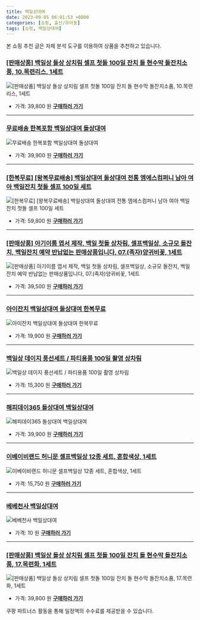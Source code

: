 ```yaml
---
title: 백일상대여
date: 2023-09-05 06:01:53 +0800
categories: [쇼핑, 출산/유아동]
tags: [쇼핑, 백일상대여]
---
```

본 쇼핑 추천 글은 자체 분석 도구를 이용하여 상품을 추천하고 있습니다.
### [[판매상품] 백일상 돌상 상치림 셀프 첫돌 100일 잔치 돌 현수막 돌잔치소품, 10.목련리스, 1세트](https://link.coupang.com/re/AFFSDP?lptag=AF1030537&pageKey=7279818349&itemId=18728868152&vendorItemId=78431873936&traceid=V0-153-949a2f4654162dd7&clickBeacon=4xg33wBWKmlndvdrBiXKeyYHdBCrJ2Qfxn22sNmNVuDsN6nGGNG99h3IlKtyZHDWkBV5WTCTa1je25GPmHH9IzqAJpyIOFTSVk4SbRJih4ZjuLf4cS40zpbYqr4Vgh%2FlW1a1EHw7UPAzeGwZT6ORleefWX6jBW7uxYEjB8TLvVEu3R5H40TvVagbycJxVE4dfdp28EqY8Pfm1kLwbzjYFKipuhYBaiiGkXEk%2FCqrSJjFZk2sg4%2B8ZpldCkJEj3Q%2FOO76MmFFvX4iaYgjhbLo4EtPWWB5JJ0CT6U4aipTzyD0bIK8%2BInIGgp12YXsR34lvATJn02za7xDls6E1cl9LCiDfAt5qqt73mlg0zALGul90UD1%2BN4Xqvl0SG%2BgIqV%2BlBTvJb8ypznB1e9s47h1cBrcrG1nHv5kCzSfxfkjEjWTIQ6VtN9CeyKsKed29oVfA0dhKxUHV%2FweQYIs06CqMzZNQx4AIEKsbzcZz7pToOhSsJ331SsbD6U3jjCpTQN%2Bk7zcLGd6R%2BFV2pfVYIPDeCywV4wboS3XDCVj3jXBVfJbEyy4mcz6HjtHGD8nb529d%2F%2Bfcgjq1xiHiBZrjqHsAXwnCkeEfF0zAxQlmXIgzAqf92SiRGa6NgoMnHFOhblLBVXcf657hl1e6wt13fxvc5Sq%2Fel5hvcBDXEpnAUptfr9eO%2B7L7ugbfxwCciJ3Qk38i7DkoNJEZRtBoq9zD55ST6ubL2uOfmtE6V23nKB7KnxRsu773ifWuVuH%2Be9Mha2ED7FmMk0PNc36YxaRcZQaWTM15xtrlCMqI45gBsJlwtmIrwlDIH2Ofz0cCpRDlEgiEO7DV4JQ6Ayf6dIlUVuTuN9hygymczqimK36bkQ0fo%3D&requestid=20230907060153040074107575&token=31850C%7CMIXED)
![[판매상품] 백일상 돌상 상치림 셀프 첫돌 100일 잔치 돌 현수막 돌잔치소품, 10.목련리스, 1세트](https://ads-partners.coupang.com/image1/_SwbimbUPkcnHPIB_S_C3yzwHSOBe908ZXrL1qq6rFX0ZkV74t4Otqt5QD2-2B8RJKiVUHNpsiY8lj5tke17ZDx-Y8mIGZGgx5_-YZWlRmsXyeIsh-tnH5yZVkrdSC0kidqjJ48P4ONGC46oBE4-ooXdHM-YCC6oFNuhg6RYdoRTeaW9drzSTj6cIaNPZ4otzjjcKOw3KB5pxNgyHYZkNP5bW1odyeqcyCIMYo7jWssthqRm9gcUNsJIuTAAMhOolprFhj0qzpXnlwoHqTh0GyrpbrU_Z3J3XLVI3ZpeGTIb2L1w)
- 가격: 39,800 원
[**구매하러 가기**](https://link.coupang.com/re/AFFSDP?lptag=AF1030537&pageKey=7279818349&itemId=18728868152&vendorItemId=78431873936&traceid=V0-153-949a2f4654162dd7&clickBeacon=4xg33wBWKmlndvdrBiXKeyYHdBCrJ2Qfxn22sNmNVuDsN6nGGNG99h3IlKtyZHDWkBV5WTCTa1je25GPmHH9IzqAJpyIOFTSVk4SbRJih4ZjuLf4cS40zpbYqr4Vgh%2FlW1a1EHw7UPAzeGwZT6ORleefWX6jBW7uxYEjB8TLvVEu3R5H40TvVagbycJxVE4dfdp28EqY8Pfm1kLwbzjYFKipuhYBaiiGkXEk%2FCqrSJjFZk2sg4%2B8ZpldCkJEj3Q%2FOO76MmFFvX4iaYgjhbLo4EtPWWB5JJ0CT6U4aipTzyD0bIK8%2BInIGgp12YXsR34lvATJn02za7xDls6E1cl9LCiDfAt5qqt73mlg0zALGul90UD1%2BN4Xqvl0SG%2BgIqV%2BlBTvJb8ypznB1e9s47h1cBrcrG1nHv5kCzSfxfkjEjWTIQ6VtN9CeyKsKed29oVfA0dhKxUHV%2FweQYIs06CqMzZNQx4AIEKsbzcZz7pToOhSsJ331SsbD6U3jjCpTQN%2Bk7zcLGd6R%2BFV2pfVYIPDeCywV4wboS3XDCVj3jXBVfJbEyy4mcz6HjtHGD8nb529d%2F%2Bfcgjq1xiHiBZrjqHsAXwnCkeEfF0zAxQlmXIgzAqf92SiRGa6NgoMnHFOhblLBVXcf657hl1e6wt13fxvc5Sq%2Fel5hvcBDXEpnAUptfr9eO%2B7L7ugbfxwCciJ3Qk38i7DkoNJEZRtBoq9zD55ST6ubL2uOfmtE6V23nKB7KnxRsu773ifWuVuH%2Be9Mha2ED7FmMk0PNc36YxaRcZQaWTM15xtrlCMqI45gBsJlwtmIrwlDIH2Ofz0cCpRDlEgiEO7DV4JQ6Ayf6dIlUVuTuN9hygymczqimK36bkQ0fo%3D&requestid=20230907060153040074107575&token=31850C%7CMIXED)
---
### [무료배송  한복포함 백일상대여 돌상대여](https://link.coupang.com/re/AFFSDP?lptag=AF1030537&pageKey=6997735105&itemId=17149427155&vendorItemId=86261181106&traceid=V0-153-e757d8240f916e1b&requestid=20230907060153040074107575&token=31850C%7CMIXED)
![무료배송  한복포함 백일상대여 돌상대여](https://ads-partners.coupang.com/image1/TuivIAp1Fhp2EI0mTmWWBrXD7Gk0tOCa-Gs1gRhXT7Yih49lIxO_aS_Iy_IEQmWKlztP6KmR5LJJg1tfe93jmP3vyU96gfTP58N96GbhDOr0PvqYgzRH3Qz7JxZPOkQXgqRi_S0Jlax4AJi8bQxR8g41zycUcXtgvv0Y0fyGKtQQG5HpocsT8oqzznKd8-DX_1epv1PKcRhcTIknQhTs9D4AHR4zLto3xa0mnsZEQL_OQVtX_5ckxUDOQ4m-PQvaO3HEZEhu-_O4CzLIcNnZxIMRgg_z2BQDQHD5wCV0Ah-g)
- 가격: 39,900 원
[**구매하러 가기**](https://link.coupang.com/re/AFFSDP?lptag=AF1030537&pageKey=6997735105&itemId=17149427155&vendorItemId=86261181106&traceid=V0-153-e757d8240f916e1b&requestid=20230907060153040074107575&token=31850C%7CMIXED)
---
### [[한복무료] [왕복무료배송] 백일상대여 돌상대여 전통 엠에스컴퍼니 남아 여아 백일잔치 첫돌 셀프 100일 세트](https://link.coupang.com/re/AFFSDP?lptag=AF1030537&pageKey=7128174793&itemId=17863708898&vendorItemId=86261347043&traceid=V0-153-009142483ded55ea&requestid=20230907060153040074107575&token=31850C%7CMIXED)
![[한복무료] [왕복무료배송] 백일상대여 돌상대여 전통 엠에스컴퍼니 남아 여아 백일잔치 첫돌 셀프 100일 세트](https://ads-partners.coupang.com/image1/eeCkLKpvX02NexzWeW7m86f8hDsJk4AdmM1xY63rb_NObQ9Hjxw7MiVwD9DdqTq5w2KTkQBy3epsjE0E7HeMHhM6pZoBIxKYYjIaApcLMAr0OSpsPFbENK-UTeRmURvS-Yx01cn5WTAM7I4IYfGl8ExsUj3o5DS5-cc4yVkm7kiBrscNNYG6EKtNhK3XHgVwSnTv-JS9SAnOqv0nwFcP2U3FrCkmWNk7qa8YW0Zk7gUh3_Uiqkuu3vwz8K4WTc2D5wItHsioK5N-iombSghe9YTeQFAyFoKGef-LLYRLzes=)
- 가격: 59,800 원
[**구매하러 가기**](https://link.coupang.com/re/AFFSDP?lptag=AF1030537&pageKey=7128174793&itemId=17863708898&vendorItemId=86261347043&traceid=V0-153-009142483ded55ea&requestid=20230907060153040074107575&token=31850C%7CMIXED)
---
### [[판매상품] 아기이름 엽서 제작, 백일 첫돌 상차림, 셀프백일상, 소규모 돌잔치, 백일잔치 예약 반납없는 판매상품입니다, 07.(족자)양귀비꽃, 1세트](https://link.coupang.com/re/AFFSDP?lptag=AF1030537&pageKey=7121373954&itemId=17831267989&vendorItemId=70373174452&traceid=V0-153-e6fe74e643d9ce16&clickBeacon=4xg33wBWKmlndvdrBiXKeyYHdBCrJ2Qfxn22sNmNVuDsN6nGGNG99h3IlKtyZHDWkBV5WTCTa1je25GPmHH9IzqAJpyIOFTSVk4SbRJih4ZDNTIw9xvBlEWgQ7r%2FpsGFSO3JPAUGgBxuqC2QpeOW67M12MSsye%2FHyOCBHjA2SL8xUj9O%2FgcF%2B%2FxRv30n9e%2Fjfdp28EqY8Pfm1kLwbzjYFKipuhYBaiiGkXEk%2FCqrSJjFZk2sg4%2B8ZpldCkJEj3Q%2FSmtN6aW6zhrc%2BgvBjV%2FBw7fI7tnXho9USBGG3sT1s6ZW0QrqISwPy78GGRjwM6kemZr7N0%2Fa7zQcaCZ3h3vmHDncVACVZ8S6j9y4ABaJQ2Fj2KzBt9ZVDLtsE9WvMLY01kRZlV3gaxP0Si0PpR2YE2AOG7hEnNdb%2BAQutLFbtWsm1VO9GgUjKm6XiSRbC4fL4xZMUG%2B4MLZBtymdutR%2B69SZbAQjtQO5r3yV8ZuBSA2b7tWXJdL3PemzisO1eu9LZWlqHOqMEHQscMuZEvcXiM87ekDdhWQp%2F2Zg243yDypOVg9nXNwDurA%2F7XZoV%2BN5r6aDvhbl4ciJiagbbxUDClG2uVVqs82GAjwhF4OgOCYKL%2BktvDe%2B8%2BulX8np%2FHyo%2FRjzPoTZDA3dHNSdpt819lI1DRGHJrR%2BjGTEdO6aozpq%2BrGKWqaNN20KlucKwR1skXNbj77c%2F%2BCqcOlO%2Bgvdez3RRKyDvuwXzWFxs67AEjN5LkPjXe9JDTyX7Y7Pe3wo3RAJR68klMkvsoEzI0yfDtjWpx%2FNhf%2FIE%2BvL%2FtSc4GYklfg8CKYZ%2Bsr065pe7fIy95rXuiJ8GMPqA58grsPC4GybkSew2orPK4ESMblGADsN9VYv8cwKYQuXvI%2FOhqb9&requestid=20230907060153040074107575&token=31850C%7CMIXED)
![[판매상품] 아기이름 엽서 제작, 백일 첫돌 상차림, 셀프백일상, 소규모 돌잔치, 백일잔치 예약 반납없는 판매상품입니다, 07.(족자)양귀비꽃, 1세트](https://ads-partners.coupang.com/image1/cFeWdBf7b4F1H6xocL6IRXk010XCMRndfAH-v_bjGEaS7Ws6FQ7NcGiRF4wP1ZR10eqieTDcNtb1d4N4friddag-JB4KB5v6xkBxy5rkj5hG2ZlfJmhGozyfCBHjy8tZv-OvKUXfRWnIUyVb41XtOWJMMzU23YLGtw3Szbx8FMnnaAuzEsq5FEFCbr4eaiDHjOQABdqXO_lrZ-DkLlz2aZ0-tK16dwQ197V2N5E6KvEnXLRf2oWLPN0B0xyMwDmwPro_LGh7T8YHXPlV4UymMUzUdZ7i6NJR4rmoaHhkamAV-J4IZlo=)
- 가격: 39,500 원
[**구매하러 가기**](https://link.coupang.com/re/AFFSDP?lptag=AF1030537&pageKey=7121373954&itemId=17831267989&vendorItemId=70373174452&traceid=V0-153-e6fe74e643d9ce16&clickBeacon=4xg33wBWKmlndvdrBiXKeyYHdBCrJ2Qfxn22sNmNVuDsN6nGGNG99h3IlKtyZHDWkBV5WTCTa1je25GPmHH9IzqAJpyIOFTSVk4SbRJih4ZDNTIw9xvBlEWgQ7r%2FpsGFSO3JPAUGgBxuqC2QpeOW67M12MSsye%2FHyOCBHjA2SL8xUj9O%2FgcF%2B%2FxRv30n9e%2Fjfdp28EqY8Pfm1kLwbzjYFKipuhYBaiiGkXEk%2FCqrSJjFZk2sg4%2B8ZpldCkJEj3Q%2FSmtN6aW6zhrc%2BgvBjV%2FBw7fI7tnXho9USBGG3sT1s6ZW0QrqISwPy78GGRjwM6kemZr7N0%2Fa7zQcaCZ3h3vmHDncVACVZ8S6j9y4ABaJQ2Fj2KzBt9ZVDLtsE9WvMLY01kRZlV3gaxP0Si0PpR2YE2AOG7hEnNdb%2BAQutLFbtWsm1VO9GgUjKm6XiSRbC4fL4xZMUG%2B4MLZBtymdutR%2B69SZbAQjtQO5r3yV8ZuBSA2b7tWXJdL3PemzisO1eu9LZWlqHOqMEHQscMuZEvcXiM87ekDdhWQp%2F2Zg243yDypOVg9nXNwDurA%2F7XZoV%2BN5r6aDvhbl4ciJiagbbxUDClG2uVVqs82GAjwhF4OgOCYKL%2BktvDe%2B8%2BulX8np%2FHyo%2FRjzPoTZDA3dHNSdpt819lI1DRGHJrR%2BjGTEdO6aozpq%2BrGKWqaNN20KlucKwR1skXNbj77c%2F%2BCqcOlO%2Bgvdez3RRKyDvuwXzWFxs67AEjN5LkPjXe9JDTyX7Y7Pe3wo3RAJR68klMkvsoEzI0yfDtjWpx%2FNhf%2FIE%2BvL%2FtSc4GYklfg8CKYZ%2Bsr065pe7fIy95rXuiJ8GMPqA58grsPC4GybkSew2orPK4ESMblGADsN9VYv8cwKYQuXvI%2FOhqb9&requestid=20230907060153040074107575&token=31850C%7CMIXED)
---
### [아이잔치 백일상대여 돌상대여  한복무료](https://link.coupang.com/re/AFFSDP?lptag=AF1030537&pageKey=1064553209&itemId=2010741357&vendorItemId=86261177449&traceid=V0-153-7df3ffc4e96a2d34&requestid=20230907060153040074107575&token=31850C%7CMIXED)
![아이잔치 백일상대여 돌상대여  한복무료](https://ads-partners.coupang.com/image1/vmwmKJ7gqpDqkggbvuD4njde_BYQvGF3P-bO_EDE2ohZ_QW9CeC0o5bMlbJqXkXwGl_fjf6e_3gekkh4TQTlZBXq92_SVc2rf3QfH-4Vaf7IJ6ifk8mxUZHL7UTFU02cjHfLwPubD9U4D9kDF2xexEECog5udX1kXRwtb6Hpa113PRTb4Ik86y7wAw16MTNW0xVq9aHI6zMO0L6sBkR2A1bb86ImRdLNLdOmguts0WVNWVA8kRKW7Z6sxi21_ccUIlNWaSDD1szWkgBukZZn0IxLjhNJVwVIugKklFTCWQ==)
- 가격: 19,900 원
[**구매하러 가기**](https://link.coupang.com/re/AFFSDP?lptag=AF1030537&pageKey=1064553209&itemId=2010741357&vendorItemId=86261177449&traceid=V0-153-7df3ffc4e96a2d34&requestid=20230907060153040074107575&token=31850C%7CMIXED)
---
### [백일상 데이지 풍선세트 / 파티용품 100일 촬영 상차림](https://link.coupang.com/re/AFFSDP?lptag=AF1030537&pageKey=6786885818&itemId=15978465558&vendorItemId=86014646329&traceid=V0-153-1eb78209b81f9ab8&clickBeacon=4xg33wBWKmlndvdrBiXKeyYHdBCrJ2Qfxn22sNmNVuDsN6nGGNG99h3IlKtyZHDWkBV5WTCTa1je25GPmHH9IzqAJpyIOFTSVk4SbRJih4YM9%2FToDgiTa5lD11mvO1aOSO3JPAUGgBxuqC2QpeOW67Ex2f96obhAM8CvG5du2jeRQY1qNmluij8QFtBUqWIifdp28EqY8Pfm1kLwbzjYFKipuhYBaiiGkXEk%2FCqrSJjFZk2sg4%2B8ZpldCkJEj3Q%2F%2FBqZJeA1XL0oHwSbnL%2BqCNAKcbgvzWM1Ywhh6dxvXuel8guu78spvK8FnYnkko1rFo22rq%2BvoTTN%2FNDRPc4ShP73x0oArXF2ztWWF1XdrRwKIanr5u2oCD1H9dCpS%2FoxlBTvJb8ypznB1e9s47h1cBrcrG1nHv5kCzSfxfkjEjU8t27cIQu4aahevBWg2kBaegjJw1qa%2B1OlE3Exny21xXKRmEzvK3cPyzrzs4KS%2FnRSsJ331SsbD6U3jjCpTQN%2Bk7zcLGd6R%2BFV2pfVYIPDeCywV4wboS3XDCVj3jXBVfJbEyy4mcz6HjtHGD8nb529d%2F%2Bfcgjq1xiHiBZrjqHsAXwnCkeEfF0zAxQlmXIgzAqf92SiRGa6NgoMnHFOhblLBVXcf657hl1e6wt13fxvc5Sq%2Fel5hvcBDXEpnAUptfr9eO%2B7L7ugbfxwCciJ3Qk38i7DkoNJEZRtBoq9zD55ST6ubL2uOfmtE6V23nKB7KnxRsu773ifWuVuH%2Be9Mha2ED7FmMk0PNc36YxaRcZQaWTM15xtrlCMqI45gBsJlwtmIrwlDIH2Ofz0cCpRDlEgiEO7DV4JQ6Ayf6dIlUVuTuN9hygymczqimK36bkQ0fo%3D&requestid=20230907060153040074107575&token=31850C%7CMIXED)
![백일상 데이지 풍선세트 / 파티용품 100일 촬영 상차림](https://ads-partners.coupang.com/image1/HKVuU0-DB2tzz8neHEXvyimVJ7aYg-9vMI0Fway9eQGXmj8KVSmco78X1hxtvxCk5tUnMHO46KncRxAFsSIs174u-4EkEMNU0_lRuJ_BimKFzE4k0aU0lM75Kb8vD84qO-Y9sKiXEHqi2vOh7lEiHfaa1HhE7P_aeQHM-oghnS7o15VJjS2BUegaI779vZ4wzQl1vciGhQrQ3z0Mzb8cqNw2rPcV8tzlN_gSnBlS2vRfLH_HnTd0fh4W_z7eLfaHuoJBHJDLgX9jVWpKx8YhAXu8mJroYkLadzdBzib6FJaWOF2c)
- 가격: 15,300 원
[**구매하러 가기**](https://link.coupang.com/re/AFFSDP?lptag=AF1030537&pageKey=6786885818&itemId=15978465558&vendorItemId=86014646329&traceid=V0-153-1eb78209b81f9ab8&clickBeacon=4xg33wBWKmlndvdrBiXKeyYHdBCrJ2Qfxn22sNmNVuDsN6nGGNG99h3IlKtyZHDWkBV5WTCTa1je25GPmHH9IzqAJpyIOFTSVk4SbRJih4YM9%2FToDgiTa5lD11mvO1aOSO3JPAUGgBxuqC2QpeOW67Ex2f96obhAM8CvG5du2jeRQY1qNmluij8QFtBUqWIifdp28EqY8Pfm1kLwbzjYFKipuhYBaiiGkXEk%2FCqrSJjFZk2sg4%2B8ZpldCkJEj3Q%2F%2FBqZJeA1XL0oHwSbnL%2BqCNAKcbgvzWM1Ywhh6dxvXuel8guu78spvK8FnYnkko1rFo22rq%2BvoTTN%2FNDRPc4ShP73x0oArXF2ztWWF1XdrRwKIanr5u2oCD1H9dCpS%2FoxlBTvJb8ypznB1e9s47h1cBrcrG1nHv5kCzSfxfkjEjU8t27cIQu4aahevBWg2kBaegjJw1qa%2B1OlE3Exny21xXKRmEzvK3cPyzrzs4KS%2FnRSsJ331SsbD6U3jjCpTQN%2Bk7zcLGd6R%2BFV2pfVYIPDeCywV4wboS3XDCVj3jXBVfJbEyy4mcz6HjtHGD8nb529d%2F%2Bfcgjq1xiHiBZrjqHsAXwnCkeEfF0zAxQlmXIgzAqf92SiRGa6NgoMnHFOhblLBVXcf657hl1e6wt13fxvc5Sq%2Fel5hvcBDXEpnAUptfr9eO%2B7L7ugbfxwCciJ3Qk38i7DkoNJEZRtBoq9zD55ST6ubL2uOfmtE6V23nKB7KnxRsu773ifWuVuH%2Be9Mha2ED7FmMk0PNc36YxaRcZQaWTM15xtrlCMqI45gBsJlwtmIrwlDIH2Ofz0cCpRDlEgiEO7DV4JQ6Ayf6dIlUVuTuN9hygymczqimK36bkQ0fo%3D&requestid=20230907060153040074107575&token=31850C%7CMIXED)
---
### [해피데이365 돌상대여 백일상대여](https://link.coupang.com/re/AFFSDP?lptag=AF1030537&pageKey=7307345690&itemId=18712624990&vendorItemId=85845842742&traceid=V0-153-f30a9b84e1b67413&requestid=20230907060153040074107575&token=31850C%7CMIXED)
![해피데이365 돌상대여 백일상대여](https://ads-partners.coupang.com/image1/FXHgCMKNJyGLWTXWFYt4yojRmLK_vRu0-GHk55ZmsuEm3zZtBrG26m_pdu7znG-Te78NcxbYVLvaJw2bSiOaCcKWfyDriHUG4zJfApjCw2FV93WguPWJ38c5bShK5k1CXtMayCYkNyu-BgA143_84ShB5lFvT78uw-ij6PmxFW9t79cZyfg3Ouea7vRSqKfwCV18qhW8CNFo4_i-z50lsnL7RilCx-W41juWeCwpIlfry6TCCzmNkOvQRbk-8ymh1-yYT_iC5XPGBo-lveS_TT8UWyirkmaojGXF32xhfA==)
- 가격: 39,900 원
[**구매하러 가기**](https://link.coupang.com/re/AFFSDP?lptag=AF1030537&pageKey=7307345690&itemId=18712624990&vendorItemId=85845842742&traceid=V0-153-f30a9b84e1b67413&requestid=20230907060153040074107575&token=31850C%7CMIXED)
---
### [이베이비랜드 허니문 셀프백일상 12종 세트, 혼합색상, 1세트](https://link.coupang.com/re/AFFSDP?lptag=AF1030537&pageKey=154706205&itemId=446028315&vendorItemId=83884954341&traceid=V0-153-ed7f87d28dbc4668&clickBeacon=4xg33wBWKmlndvdrBiXKeyYHdBCrJ2Qfxn22sNmNVuDsN6nGGNG99h3IlKtyZHDWkBV5WTCTa1je25GPmHH9IzqAJpyIOFTSVk4SbRJih4YAH1YhHQ1QJhva0xitrepJSO3JPAUGgBxuqC2QpeOW610G06drY%2Fxb%2BaBGBTxnIKIhW2f3jTIFjBjix%2Fy36SV8fdp28EqY8Pfm1kLwbzjYFKipuhYBaiiGkXEk%2FCqrSJjFZk2sg4%2B8ZpldCkJEj3Q%2FWSuA9y1TMVAWXhM1f1Jw8D4hA7pF7J3ZWvy0fIyDaZ821CnuO6C4sb8638aXHSDN38KIucdmfZ5Dt%2BMSF8wDWVB3LCsDK1pMhKw9ElO3wDADKko10pKhw5Y2EN5KHsXcJ9jSb2m%2B55zEmtOHvL1JNdfhy4dULMWsmhkYe%2Bf8w7nzsnV0fuT7prIetikKp5hYqIlhu4ZdDS58kr9wuaGw%2BH3dCwI5r5GpjhucG%2Bu5Su13fB51jiLVXFHJjyWlsINM9baY3z0WDRCxmZoVCMJMk8jEGpW53R%2BWB2tYM9toILqRBlun0fNioN8pAJfjz1n1nrjzLCb0x2qnaSjOx95VT5sT18KWDh1ZpE7P5dYjhP%2FnXh%2BTv5zBnIFdtJ8vPTb7GGlZ91nmb6Ejm31nuyXUYamxhF8w72xNHz%2B3jSDvQxJ4rwShCOUTnVOTGqKcZkJ5sI%2FyNUPaBXTT42XhsR5cDeZoEGHLqFrY2RP3g61r6AcDNFKH6WBbEPEiWxjkQGz1rthphNtKpXDUXVChsAH%2FLeGUEzqA7P%2BFGyGYYvN4fGe7FJ1szJyPuGXNsflJIgvLm0IZbA2Q9lHjgVjaUjMuViorfW7c0bPJIKPf23%2FC%2FHOmOj3nEVbhsku3qVfmaoEN&requestid=20230907060153040074107575&token=31850C%7CMIXED)
![이베이비랜드 허니문 셀프백일상 12종 세트, 혼합색상, 1세트](https://ads-partners.coupang.com/image1/9tX7vIzeECoLuqeD9rOh41sVzWtaoCfBegbg1L474lsnWKth1rE91wAK2cTqtApT1aw-0csXHhdqhppL54f3VlN3m4LfObpO4O3OWN6b2eJtMyBkwsgKewo5Z3cVq5F3VT1-R_zx_AP-RJTrwvEHlYv778ESP5X_m0c8IgmVrERyibHG6naWmVN-RQ0lRr62i64Z6LUWJfdmnxehQ3JQsCqBpfHrkatFpcDaisbTqWoguNLC-BwK7KWUP2Ix56n6qSfnKuWTOKrVpfq1PsHzZUTPuNOT9Dk_D8TXPM8O)
- 가격: 15,750 원
[**구매하러 가기**](https://link.coupang.com/re/AFFSDP?lptag=AF1030537&pageKey=154706205&itemId=446028315&vendorItemId=83884954341&traceid=V0-153-ed7f87d28dbc4668&clickBeacon=4xg33wBWKmlndvdrBiXKeyYHdBCrJ2Qfxn22sNmNVuDsN6nGGNG99h3IlKtyZHDWkBV5WTCTa1je25GPmHH9IzqAJpyIOFTSVk4SbRJih4YAH1YhHQ1QJhva0xitrepJSO3JPAUGgBxuqC2QpeOW610G06drY%2Fxb%2BaBGBTxnIKIhW2f3jTIFjBjix%2Fy36SV8fdp28EqY8Pfm1kLwbzjYFKipuhYBaiiGkXEk%2FCqrSJjFZk2sg4%2B8ZpldCkJEj3Q%2FWSuA9y1TMVAWXhM1f1Jw8D4hA7pF7J3ZWvy0fIyDaZ821CnuO6C4sb8638aXHSDN38KIucdmfZ5Dt%2BMSF8wDWVB3LCsDK1pMhKw9ElO3wDADKko10pKhw5Y2EN5KHsXcJ9jSb2m%2B55zEmtOHvL1JNdfhy4dULMWsmhkYe%2Bf8w7nzsnV0fuT7prIetikKp5hYqIlhu4ZdDS58kr9wuaGw%2BH3dCwI5r5GpjhucG%2Bu5Su13fB51jiLVXFHJjyWlsINM9baY3z0WDRCxmZoVCMJMk8jEGpW53R%2BWB2tYM9toILqRBlun0fNioN8pAJfjz1n1nrjzLCb0x2qnaSjOx95VT5sT18KWDh1ZpE7P5dYjhP%2FnXh%2BTv5zBnIFdtJ8vPTb7GGlZ91nmb6Ejm31nuyXUYamxhF8w72xNHz%2B3jSDvQxJ4rwShCOUTnVOTGqKcZkJ5sI%2FyNUPaBXTT42XhsR5cDeZoEGHLqFrY2RP3g61r6AcDNFKH6WBbEPEiWxjkQGz1rthphNtKpXDUXVChsAH%2FLeGUEzqA7P%2BFGyGYYvN4fGe7FJ1szJyPuGXNsflJIgvLm0IZbA2Q9lHjgVjaUjMuViorfW7c0bPJIKPf23%2FC%2FHOmOj3nEVbhsku3qVfmaoEN&requestid=20230907060153040074107575&token=31850C%7CMIXED)
---
### [베베천사 백일상대여](https://link.coupang.com/re/AFFSDP?lptag=AF1030537&pageKey=7043402570&itemId=17425829396&vendorItemId=84594954403&traceid=V0-153-01eeb45263016f7c&requestid=20230907060153040074107575&token=31850C%7CMIXED)
![베베천사 백일상대여](https://ads-partners.coupang.com/image1/RzPl5qQ1KE5WGxhwRwnCr3WjkYQ_eF-UmO_5BgTZytA5fId7WVNnQlm1yotwI3zfEDFg3BG4Py7DLu6SIGUINXQqUmfv-qiqkU2Ax655OMAJ5LH_VnFgix9gqqNnIxiWq4QkjeQH-oFacT4rlfXW4YgjhKxy9-kgvi4CXJoW1KGT4WXtit6z8KMDftCkhCa97cbOIu55Dj58mfddV7Hlbk26T5uq8iAW-nHmxxoBhACLuk3ml87ABhAcyikg0guyKC7mbMr04WJb-tWf93p-lbOBRZ0RAqUCQ-M=)
- 가격: 10 원
[**구매하러 가기**](https://link.coupang.com/re/AFFSDP?lptag=AF1030537&pageKey=7043402570&itemId=17425829396&vendorItemId=84594954403&traceid=V0-153-01eeb45263016f7c&requestid=20230907060153040074107575&token=31850C%7CMIXED)
---
### [[판매상품] 백일상 돌상 상치림 셀프 첫돌 100일 잔치 돌 현수막 돌잔치소품, 17.목련화, 1세트](https://link.coupang.com/re/AFFSDP?lptag=AF1030537&pageKey=6063146513&itemId=11158844686&vendorItemId=70371011598&traceid=V0-153-0f6b55bdd240efa2&clickBeacon=4xg33wBWKmlndvdrBiXKeyYHdBCrJ2Qfxn22sNmNVuDsN6nGGNG99h3IlKtyZHDWkBV5WTCTa1je25GPmHH9IzqAJpyIOFTSVk4SbRJih4YTFPL3lxDBORYSwqIiwwpxSO3JPAUGgBxuqC2QpeOW619LX2AXiZJ7CHdzt4rDhA8ETeIKSmw%2B%2FU76q3lX5aPEfdp28EqY8Pfm1kLwbzjYFKipuhYBaiiGkXEk%2FCqrSJjFZk2sg4%2B8ZpldCkJEj3Q%2FSmtN6aW6zhrc%2BgvBjV%2FBw3ceoryaClwVUW5rNyL9zSbi517StV5AAalFsP6EC0gG38KIucdmfZ5Dt%2BMSF8wDWVZbGY98GoUKLsUUYhTXIo3VJcG28MpglKCpSv1xu4qLJ9jSb2m%2B55zEmtOHvL1JNdfhy4dULMWsmhkYe%2Bf8w7miLUqsYRYD%2B%2BES0hfQypvN09wL8HVhHCKuYZoxb9qffj9UxaXWbjHyqcFeViE%2Fp253fB51jiLVXFHJjyWlsINM9baY3z0WDRCxmZoVCMJMk8jEGpW53R%2BWB2tYM9toILqRBlun0fNioN8pAJfjz1n1nrjzLCb0x2qnaSjOx95VT5sT18KWDh1ZpE7P5dYjhP%2FnXh%2BTv5zBnIFdtJ8vPTb7GGlZ91nmb6Ejm31nuyXUYamxhF8w72xNHz%2B3jSDvQxJ4rwShCOUTnVOTGqKcZkJ5sI%2FyNUPaBXTT42XhsR5cDeZoEGHLqFrY2RP3g61r6AcDNFKH6WBbEPEiWxjkQGz1rthphNtKpXDUXVChsAH%2FLeGUEzqA7P%2BFGyGYYvN4fGe7FJ1szJyPuGXNsflJIgvLm0IZbA2Q9lHjgVjaUjMuViorfW7c0bPJIKPf23%2FC%2FHOmOj3nEVbhsku3qVfmaoEN&requestid=20230907060153040074107575&token=31850C%7CMIXED)
![[판매상품] 백일상 돌상 상치림 셀프 첫돌 100일 잔치 돌 현수막 돌잔치소품, 17.목련화, 1세트](https://ads-partners.coupang.com/image1/bz2tz6ZZeIWvzcGnb_mqnkEXhcPemgR6UKjbO64zz6CUypCAZVaTOX7NwUnvLvNCGwUvLPUB52RK4tG876p3yPlBizGb8WaSea4UwVcFaL7OT2ryqPWbClw5ZpOklhG3W5IOWKl19zHYq7b00e1XbbNRuiwTUcySAxTLXcyu9ROQUwTnZIiexnBGgEWVY3ZvyXcA08_-WFf4u_rmgOV5hMCxSBiZY2pU0HuFo9R7HGT5m2J-5RbKUHVOKII9kBrEynIlZ29v_fkq72ndRkxs1oIa0UVegcNZA6ylJQVyFaDrAa45)
- 가격: 39,800 원
[**구매하러 가기**](https://link.coupang.com/re/AFFSDP?lptag=AF1030537&pageKey=6063146513&itemId=11158844686&vendorItemId=70371011598&traceid=V0-153-0f6b55bdd240efa2&clickBeacon=4xg33wBWKmlndvdrBiXKeyYHdBCrJ2Qfxn22sNmNVuDsN6nGGNG99h3IlKtyZHDWkBV5WTCTa1je25GPmHH9IzqAJpyIOFTSVk4SbRJih4YTFPL3lxDBORYSwqIiwwpxSO3JPAUGgBxuqC2QpeOW619LX2AXiZJ7CHdzt4rDhA8ETeIKSmw%2B%2FU76q3lX5aPEfdp28EqY8Pfm1kLwbzjYFKipuhYBaiiGkXEk%2FCqrSJjFZk2sg4%2B8ZpldCkJEj3Q%2FSmtN6aW6zhrc%2BgvBjV%2FBw3ceoryaClwVUW5rNyL9zSbi517StV5AAalFsP6EC0gG38KIucdmfZ5Dt%2BMSF8wDWVZbGY98GoUKLsUUYhTXIo3VJcG28MpglKCpSv1xu4qLJ9jSb2m%2B55zEmtOHvL1JNdfhy4dULMWsmhkYe%2Bf8w7miLUqsYRYD%2B%2BES0hfQypvN09wL8HVhHCKuYZoxb9qffj9UxaXWbjHyqcFeViE%2Fp253fB51jiLVXFHJjyWlsINM9baY3z0WDRCxmZoVCMJMk8jEGpW53R%2BWB2tYM9toILqRBlun0fNioN8pAJfjz1n1nrjzLCb0x2qnaSjOx95VT5sT18KWDh1ZpE7P5dYjhP%2FnXh%2BTv5zBnIFdtJ8vPTb7GGlZ91nmb6Ejm31nuyXUYamxhF8w72xNHz%2B3jSDvQxJ4rwShCOUTnVOTGqKcZkJ5sI%2FyNUPaBXTT42XhsR5cDeZoEGHLqFrY2RP3g61r6AcDNFKH6WBbEPEiWxjkQGz1rthphNtKpXDUXVChsAH%2FLeGUEzqA7P%2BFGyGYYvN4fGe7FJ1szJyPuGXNsflJIgvLm0IZbA2Q9lHjgVjaUjMuViorfW7c0bPJIKPf23%2FC%2FHOmOj3nEVbhsku3qVfmaoEN&requestid=20230907060153040074107575&token=31850C%7CMIXED)


쿠팡 파트너스 활동을 통해 일정액의 수수료를 제공받을 수 있습니다.
